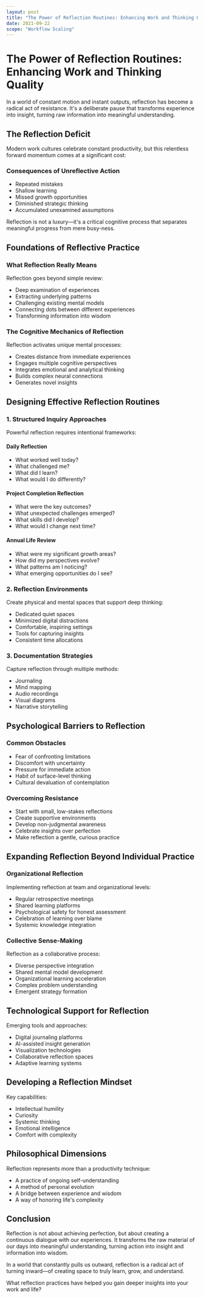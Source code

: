 ```yaml
---
layout: post
title: "The Power of Reflection Routines: Enhancing Work and Thinking Quality"
date: 2021-09-22
scope: "Workflow Scaling"
---
```


# The Power of Reflection Routines: Enhancing Work and Thinking Quality

In a world of constant motion and instant outputs, reflection has become a radical act of resistance. It's a deliberate pause that transforms experience into insight, turning raw information into meaningful understanding.

## The Reflection Deficit

Modern work cultures celebrate constant productivity, but this relentless forward momentum comes at a significant cost:

### Consequences of Unreflective Action

- Repeated mistakes
- Shallow learning
- Missed growth opportunities
- Diminished strategic thinking
- Accumulated unexamined assumptions

Reflection is not a luxury—it's a critical cognitive process that separates meaningful progress from mere busy-ness.

## Foundations of Reflective Practice

### What Reflection Really Means

Reflection goes beyond simple review:
- Deep examination of experiences
- Extracting underlying patterns
- Challenging existing mental models
- Connecting dots between different experiences
- Transforming information into wisdom

### The Cognitive Mechanics of Reflection

Reflection activates unique mental processes:
- Creates distance from immediate experiences
- Engages multiple cognitive perspectives
- Integrates emotional and analytical thinking
- Builds complex neural connections
- Generates novel insights

## Designing Effective Reflection Routines

### 1. Structured Inquiry Approaches

Powerful reflection requires intentional frameworks:

#### Daily Reflection
- What worked well today?
- What challenged me?
- What did I learn?
- What would I do differently?

#### Project Completion Reflection
- What were the key outcomes?
- What unexpected challenges emerged?
- What skills did I develop?
- What would I change next time?

#### Annual Life Review
- What were my significant growth areas?
- How did my perspectives evolve?
- What patterns am I noticing?
- What emerging opportunities do I see?

### 2. Reflection Environments

Create physical and mental spaces that support deep thinking:

- Dedicated quiet spaces
- Minimized digital distractions
- Comfortable, inspiring settings
- Tools for capturing insights
- Consistent time allocations

### 3. Documentation Strategies

Capture reflection through multiple methods:

- Journaling
- Mind mapping
- Audio recordings
- Visual diagrams
- Narrative storytelling

## Psychological Barriers to Reflection

### Common Obstacles

- Fear of confronting limitations
- Discomfort with uncertainty
- Pressure for immediate action
- Habit of surface-level thinking
- Cultural devaluation of contemplation

### Overcoming Resistance

- Start with small, low-stakes reflections
- Create supportive environments
- Develop non-judgmental awareness
- Celebrate insights over perfection
- Make reflection a gentle, curious practice

## Expanding Reflection Beyond Individual Practice

### Organizational Reflection

Implementing reflection at team and organizational levels:

- Regular retrospective meetings
- Shared learning platforms
- Psychological safety for honest assessment
- Celebration of learning over blame
- Systemic knowledge integration

### Collective Sense-Making

Reflection as a collaborative process:
- Diverse perspective integration
- Shared mental model development
- Organizational learning acceleration
- Complex problem understanding
- Emergent strategy formation

## Technological Support for Reflection

Emerging tools and approaches:
- Digital journaling platforms
- AI-assisted insight generation
- Visualization technologies
- Collaborative reflection spaces
- Adaptive learning systems

## Developing a Reflection Mindset

Key capabilities:
- Intellectual humility
- Curiosity
- Systemic thinking
- Emotional intelligence
- Comfort with complexity

## Philosophical Dimensions

Reflection represents more than a productivity technique:
- A practice of ongoing self-understanding
- A method of personal evolution
- A bridge between experience and wisdom
- A way of honoring life's complexity

## Conclusion

Reflection is not about achieving perfection, but about creating a continuous dialogue with our experiences. It transforms the raw material of our days into meaningful understanding, turning action into insight and information into wisdom.

In a world that constantly pulls us outward, reflection is a radical act of turning inward—of creating space to truly learn, grow, and understand.

What reflection practices have helped you gain deeper insights into your work and life?